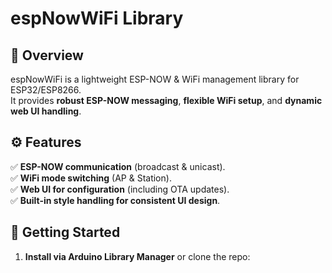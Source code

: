 # espNowWiFi Library

## 📌 Overview
espNowWiFi is a lightweight ESP-NOW & WiFi management library for ESP32/ESP8266.  
It provides **robust ESP-NOW messaging**, **flexible WiFi setup**, and **dynamic web UI handling**.

## ⚙️ Features
✅ **ESP-NOW communication** (broadcast & unicast).  
✅ **WiFi mode switching** (AP & Station).  
✅ **Web UI for configuration** (including OTA updates).  
✅ **Built-in style handling for consistent UI design**.  

## 🚀 Getting Started
1. **Install via Arduino Library Manager** or clone the repo: